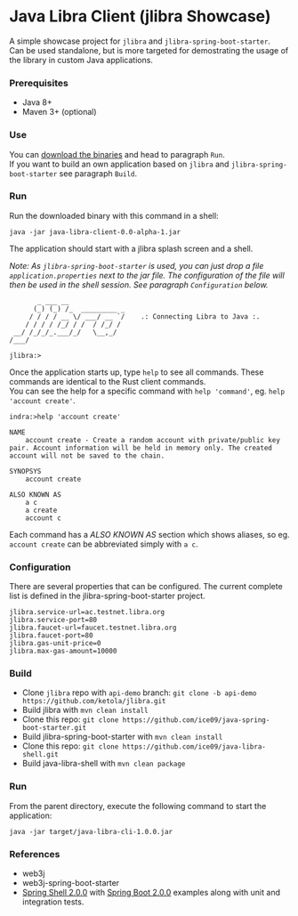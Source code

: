 # Java Libra Client (jlibra Showcase) 

A simple showcase project for `jlibra` and `jlibra-spring-boot-starter`.  
Can be used standalone, but is more targeted for demostrating the usage of the library in custom Java applications.

### Prerequisites

* Java 8+
* Maven 3+ (optional)

### Use

You can [download the binaries](https://github.com/ice09/java-libra-client/releases/download/v0.0-alpha-1/java-libra-client-0.0-alpha-1.jar) and head to paragraph `Run`.  
If you want to build an own application based on `jlibra` and `jlibra-spring-boot-starter` see paragraph `Build`.

### Run

Run the downloaded binary with this command in a shell:
```
java -jar java-libra-client-0.0-alpha-1.jar
```

The application should start with a jlibra splash screen and a shell.  

_Note: As `jlibra-spring-boot-starter` is used, you can just drop a file `application.properties` next to the jar file. The configuration of the file will then be used in the shell session. See paragraph `Configuration` below._  
```
       _ ___ __
      (_) (_) /_  _________ _
     / / / / __ \/ ___/ __ `/    .: Connecting Libra to Java :.
    / / / / /_/ / /  / /_/ /
 __/ /_/_/_.___/_/   \__,_/
/___/

jlibra:>
```

Once the application starts up, type `help` to see all commands. These commands are identical to the Rust client commands.  
You can see the help for a specific command with `help 'command'`, eg. `help 'account create'`.
```
indra:>help 'account create'

NAME
	account create - Create a random account with private/public key pair. Account information will be held in memory only. The created account will not be saved to the chain.

SYNOPSYS
	account create 

ALSO KNOWN AS
	a c
	a create
	account c
```
Each command has a *ALSO KNOWN AS* section which shows aliases, so eg. `account create` can be abbreviated simply with `a c`.

### Configuration

There are several properties that can be configured. The current complete list is defined in the jlibra-spring-boot-starter project. 

```
jlibra.service-url=ac.testnet.libra.org
jlibra.service-port=80
jlibra.faucet-url=faucet.testnet.libra.org
jlibra.faucet-port=80
jlibra.gas-unit-price=0
jlibra.max-gas-amount=10000
```

### Build

* Clone `jlibra` repo with `api-demo` branch: `git clone -b api-demo https://github.com/ketola/jlibra.git`
* Build jlibra with `mvn clean install`
* Clone this repo: `git clone https://github.com/ice09/java-spring-boot-starter.git`
* Build jlibra-spring-boot-starter with `mvn clean install`
* Clone this repo: `git clone https://github.com/ice09/java-libra-shell.git`
* Build java-libra-shell with `mvn clean package`

### Run

From the parent directory, execute the following command to start the application:
```
java -jar target/java-libra-cli-1.0.0.jar
```

### References

* web3j
* web3j-spring-boot-starter
* [Spring Shell 2.0.0](https://docs.spring.io/spring-shell/docs/2.0.0.M2/reference/htmlsingle/#_getting_started) 
with [Spring Boot 2.0.0](https://docs.spring.io/spring-boot/docs/2.0.0.M5/reference/htmlsingle/) examples along with unit and integration tests.
